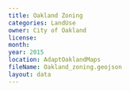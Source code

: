 ```yaml
---
title: Oakland Zoning
categories: LandUse
owner: City of Oakland
license:
month:
year: 2015
location: AdaptOaklandMaps
fileName: Oakland_zoning.geojson
layout: data
---
```

